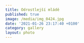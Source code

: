```yaml
---
title: Odrostlejší mládě
published: true
image: /media/img_0424.jpg
date: '2021-01-26 23:17:40 +0100'
category: gallery
layout: photo
---
```


